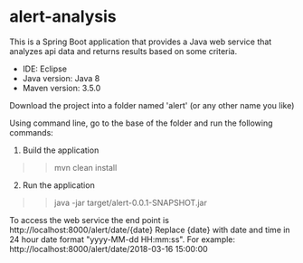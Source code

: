 # alert-analysis

This is a Spring Boot application that provides a Java web service that analyzes api data and returns results based on some criteria. 

- IDE: Eclipse
- Java version: Java 8
- Maven version: 3.5.0 

Download the project into a folder named 'alert' (or any other name you like)

Using command line, go to the base of the folder and run the following commands:
1. Build the application
>> mvn clean install
2. Run the application
>> java -jar target/alert-0.0.1-SNAPSHOT.jar


To access the web service the end point is http://localhost:8000/alert/date/{date}
Replace {date} with date and time in 24 hour date format "yyyy-MM-dd HH:mm:ss".
For example: http://localhost:8000/alert/date/2018-03-16 15:00:00
    
    







